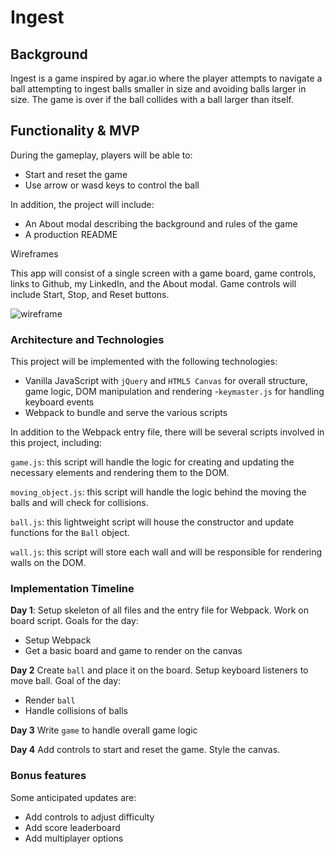 # Ingest

## Background

Ingest is a game inspired by agar.io where the player attempts to navigate a ball attempting to ingest balls smaller in size and avoiding balls larger in size. The game is over if the ball collides with a ball larger than itself.


## Functionality & MVP

During the gameplay, players will be able to:
* Start and reset the game
* Use arrow or wasd keys to control the ball

In addition, the project will include:
* An About modal describing the background and rules of the game
* A production README


Wireframes

This app will consist of a single screen with a game board, game controls, links to Github, my LinkedIn, and the About modal. Game controls will include Start, Stop, and Reset buttons.


![wireframe](./docs/wireframe.png)



### Architecture and Technologies

This project will be implemented with the following technologies:

- Vanilla JavaScript with `jQuery` and `HTML5 Canvas` for overall structure, game logic, DOM manipulation and rendering
-`keymaster.js` for handling keyboard events
- Webpack to bundle and serve the various scripts

In addition to the Webpack entry file, there will be several scripts involved in this project, including:

`game.js`: this script will handle the logic for creating and updating the necessary elements and rendering them to the DOM.

`moving_object.js`: this script will handle the logic behind the moving the balls and will check for collisions.

`ball.js`: this lightweight script will house the constructor and update functions for the `Ball` object.

`wall.js`: this script will store each wall and will be responsible for rendering walls on the DOM.

### Implementation Timeline
**Day 1**:
Setup skeleton of all files and the entry file for Webpack. Work on board script. Goals for the day:
* Setup Webpack
* Get a basic board and game to render on the canvas

**Day 2**
Create `ball` and place it on the board. Setup keyboard listeners to move ball. Goal of the day:
* Render `ball`
* Handle collisions of balls

**Day 3**
Write `game` to handle overall game logic


**Day 4**
Add controls to start and reset the game. Style the canvas.



### Bonus features

Some anticipated updates are:

* Add controls to adjust difficulty
* Add score leaderboard
* Add multiplayer options
